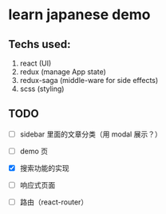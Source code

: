 # learn japanese demo

## Techs used:

1. react (UI)
2. redux (manage App state)
3. redux-saga (middle-ware for side effects)
4. scss (styling)

## TODO

- [ ] sidebar 里面的文章分类（用 modal 展示？）

- [ ] demo 页

- [X] 搜索功能的实现

- [ ] 响应式页面

- [ ] 路由（react-router）

